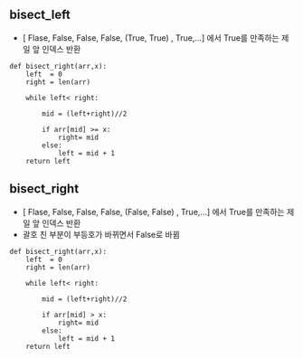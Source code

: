 
## bisect_left

- \[ Flase, False, False, False, (True, True) , True,...] 에서 True를 만족하는 제일 앞 인덱스 반환

```
def bisect_right(arr,x):
    left  = 0
    right = len(arr)
    
    while left< right:
        
        mid = (left+right)//2
        
        if arr[mid] >= x:
            right= mid
        else:
            left = mid + 1
    return left
```

## bisect_right

- \[ Flase, False, False, False, (False, False) , True,...] 에서 True를 만족하는 제일 앞 인덱스 반환
- 괄호 친 부분이 부등호가 바뀌면서 False로 바뀜

```
def bisect_right(arr,x):
    left  = 0
    right = len(arr)
    
    while left< right:
        
        mid = (left+right)//2
        
        if arr[mid] > x:
            right= mid
        else:
            left = mid + 1
    return left
```
